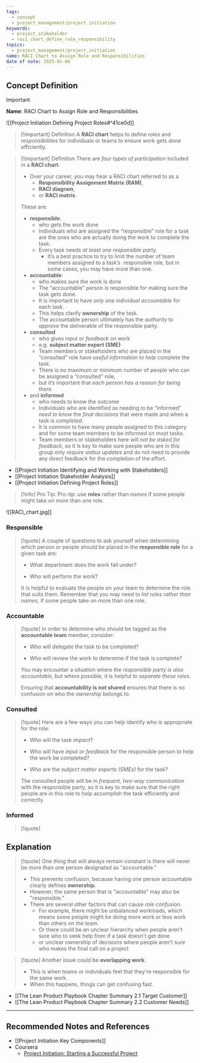 ```yaml
---
tags:
  - concept
  - project_management/project_initiation
keywords:
  - project_stakeholder
  - raci_chart_define_role_responsibility
topics:
  - project_management/project_initiation
name: RACI Chart to Assign Role and Responsibilities
date of note: 2025-01-06
---
```


## Concept Definition

>[!important]
>**Name**: RACI Chart to Assign Role and Responsibilities

![[Project Initiation Defining Project Roles#^41ce0d]]


>[!important] Definition
>A **RACI chart** helps to define *roles* and *responsibilities* for individuals or teams to ensure work gets done efficiently.

>[!important] Definition
>There are *four types of participation* included in a **RACI chart**.
>- Over your career, you may hear a RACI chart referred to as a 
>	- **Responsibility Assignment Matrix (RAM)**, 
>	- **RACI diagram**, 
>	- or **RACI matrix**.
>
>These are: 
>- **responsible**:
>	- who gets the work done
>	- Individuals who are assigned the “responsible” role for a task are the ones who are actually doing the work to complete the task. 
>	- Every task needs *at least one responsible party*. 
>		- It’s a best practice to try to limit the number of team members assigned to a task’s  responsible role, but in some cases, you may have more than one.
>- **accountable**:
>	- who makes sure the work is done
>	- The “accountable” person is responsible for making sure the task gets done. 
>	- It is important to have *only one individual accountable* for each task. 
>	- This helps clarify **ownership** of the task. 
>	- The accountable person ultimately has the *authority* to *approve* the deliverable of the responsible party.
>- **consulted**
>	- who gives input or *feedback* on work
>	- e.g. **subject matter expert (SME)**
>	- Team members or stakeholders who are placed in the “consulted” role have *useful information to help* complete the task. 
>	- There is no maximum or minimum number of people who can be assigned a “consulted” role, 
>	- but it’s important that *each person has a reason for being there*.
>- and **informed**
>	- who needs to know the outcome
>	- Individuals who are identified as needing to be “informed” *need to know* the *final decisions* that were made and when a task is *completed*. 
>	- It is common to have many people assigned to this category and for some team members to be informed on most tasks. 
>	- Team members or stakeholders here will *not be asked for feedback*, so it is key to make sure people who are in this group only *require status updates* and do not need to provide any direct feedback for the completion of the effort.

- [[Project Initiation Identifying and Working with Stakeholders]]
- [[Project Initiation Stakeholder Analysis]]
- [[Project Initiation Defining Project Roles]]


>[!info] Pro Tip:
>Pro-tip: use **roles** rather than *names* if some people might take on more than one role.


![[RACI_chart.jpg]]

### Responsible

>[!quote]
>A couple of questions to ask yourself when determining which person or people should be placed in the **responsible role** for a given task are:
> 
> - What department does the work fall under?
>     
> - Who will perform the work?
>     
> 
> It is helpful to evaluate the people on your team to determine the role that suits them. Remember that you may need to *list roles rather than names*, if some people take on more than one role.

### Accountable

>[!quote]
> In order to determine who should be tagged as the **accountable team** member, consider:
> 
> - Who will delegate the task to be completed?
>     
> - Who will review the work to determine if the task is complete?
>     
> 
> You may encounter a situation where the *responsible party is also accountable*, but where possible, it is helpful to *separate these roles*. 
> 
> Ensuring that **accountability is not shared** ensures that there is no confusion on who the *ownership* belongs to.


### Consulted

>[!quote] 
> Here are a few ways you can help identify who is appropriate for the role:
> 
> - Who will the task *impact*?
>     
> - Who will have *input or feedback* for the responsible person to help the work be completed?
>     
> - Who are the *subject matter experts (SMEs)* for the task?
>     
> 
>The consulted people will be in *frequent, two-way communication* with the responsible party, so it is key to make sure that the right people are in this role to help accomplish the task efficiently and correctly.


### Informed

>[!quote]





## Explanation

>[!quote]
>One thing that will always remain constant is there will never be more than one person designated as "accountable."
>- This prevents confusion, because having one person accountable clearly defines **ownership**.
>- However, the same person that is "accountable" may also be "responsible."
>- There are several other factors that can cause *role confusion*.
>	- For example, there might be unbalanced workloads, which means some people might be doing more work or less work than others on the team.
>	- Or there could be an unclear hierarchy when people aren't sure who to seek help from if a task doesn't get done
>	- or unclear ownership of decisions where people aren't sure who makes the final call on a project

>[!quote]
>Another issue could be **overlapping work**.
>- This is when teams or individuals feel that they're responsible for the same work.
>- When this happens, things can get confusing fast.

- [[The Lean Product Playbook Chapter Summary 2.1 Target Customer]]
- [[The Lean Product Playbook Chapter Summary 2.2 Customer Needs]]




-----------
##  Recommended Notes and References



- [[Project Initiation Key Components]]
- Coursera
	- [Project Initiation: Starting a Successful Project](https://www.coursera.org/learn/project-initiation-google/home/welcome)
